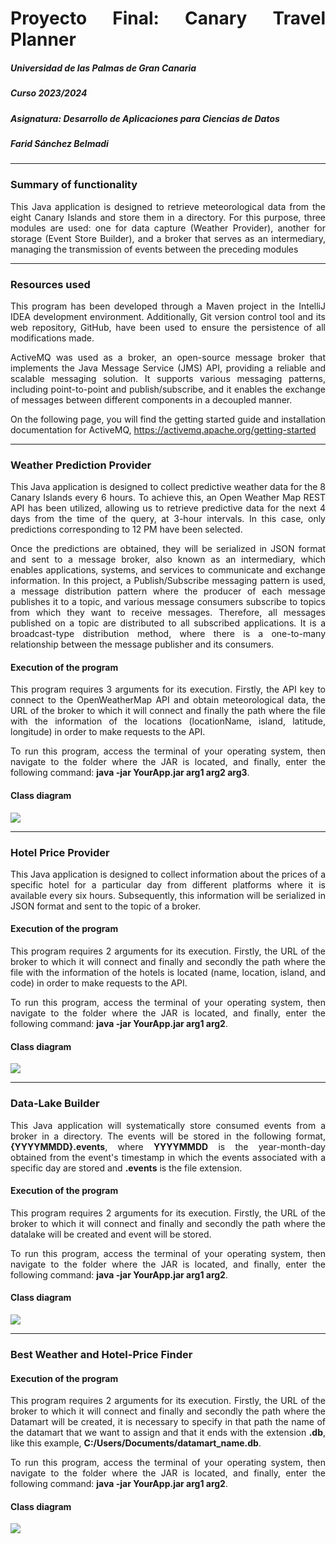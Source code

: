 <div style="text-align: justify">

# Proyecto Final: Canary Travel Planner
##### Universidad de las Palmas de Gran Canaria
##### Curso 2023/2024
##### Asignatura: Desarrollo de Aplicaciones para Ciencias de Datos
##### Farid Sánchez Belmadi

***

### Summary of functionality

This Java application is designed to retrieve meteorological data from the eight Canary Islands and store them in a directory.
For this purpose, three modules are used: one for data capture (Weather Provider), another for storage (Event Store Builder), and a broker
that serves as an intermediary, managing the transmission of events between the preceding modules

****

### Resources used

This program has been developed through a Maven project in the IntelliJ IDEA development environment. Additionally, Git version
control tool and its web repository, GitHub, have been used to ensure the persistence of all modifications made.

ActiveMQ was used as a broker, an open-source message broker that implements the Java Message Service (JMS) API, providing a
reliable and scalable messaging solution. It supports various messaging patterns, including point-to-point and publish/subscribe,
and it enables the exchange of messages between different components in a decoupled manner.

On the following page, you will find the getting started guide and installation documentation for ActiveMQ, https://activemq.apache.org/getting-started

****

### Weather Prediction Provider
This Java application is designed to collect predictive weather data for the 8 Canary Islands every 6 hours. To achieve this, an
Open Weather Map REST API has been utilized, allowing us to retrieve predictive data for the next 4 days from the time
of the query, at 3-hour intervals. In this case, only predictions corresponding to 12 PM have been selected.

Once the predictions are obtained, they will be serialized in JSON format and sent to a message broker, also known as
an intermediary, which enables applications, systems, and services to communicate and exchange information. In this project,
a Publish/Subscribe messaging pattern is used, a message distribution pattern where the producer of each message publishes it
to a topic, and various message consumers subscribe to topics from which they want to receive messages. Therefore, all messages
published on a topic are distributed to all subscribed applications. It is a broadcast-type distribution method, where there is a
one-to-many relationship between the message publisher and its consumers.

#### Execution of the program
This program requires 3 arguments for its execution. Firstly, the API key to connect to the OpenWeatherMap API and obtain meteorological data,
the URL of the broker to which it will connect and finally the path where the file with the information of the
locations (locationName, island, latitude, longitude) in order to make requests to the API.

To run this program, access the terminal of your operating system, then navigate to the folder where the JAR is located, and finally, enter the following
command: **java -jar YourApp.jar arg1 arg2 arg3**.

#### Class diagram
![](WeatherPredictionProvider.jpg)


****

### Hotel Price Provider
This Java application is designed to collect information about the prices of a specific hotel for a particular day from different platforms where it is available every six hours. 
Subsequently, this information will be serialized in JSON format and sent to the topic of a broker.

#### Execution of the program
This program requires 2 arguments for its execution. Firstly, the URL of the broker to which it will connect and finally and secondly the path where the file with the information of the 
hotels is located (name, location, island, and code) in order to make requests to the API.

To run this program, access the terminal of your operating system, then navigate to the folder where the JAR is located, and finally, enter the following
command: **java -jar YourApp.jar arg1 arg2**.
#### Class diagram
![](HotelPriceProvider.jpg)



****

### Data-Lake Builder
This Java application will systematically store consumed events from a broker in a directory. The events will be stored in the following format, **{YYYYMMDD}.events**,
where **YYYYMMDD** is the year-month-day obtained from the event's timestamp in which the events associated with a specific day are stored and **.events** is the file extension.

#### Execution of the program
This program requires 2 arguments for its execution. Firstly, the URL of the broker to which it will connect and finally and secondly the path where the datalake will be created and
event will be stored.

To run this program, access the terminal of your operating system, then navigate to the folder where the JAR is located, and finally, enter the following
command: **java -jar YourApp.jar arg1 arg2**.

#### Class diagram
![](DatalakeBuilder.jpg)


****

### Best Weather and Hotel-Price Finder

#### Execution of the program
This program requires 2 arguments for its execution. Firstly, the URL of the broker to which it will connect and finally and secondly the path where the Datamart will be created, 
it is necessary to specify in that path the name of the datamart that we want to assign and that it ends with the extension **.db**, like this example, **C:/Users/Documents/datamart_name.db**.

To run this program, access the terminal of your operating system, then navigate to the folder where the JAR is located, and finally, enter the following
command: **java -jar YourApp.jar arg1 arg2**.

#### Class diagram
![](BestWeather_HotelPrice_Finder.jpg)


</div>
